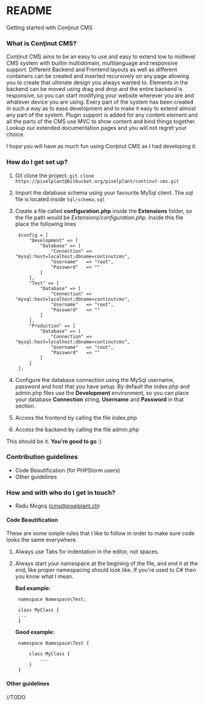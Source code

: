 # README #

Getting started with Conţinut CMS

### What is Conţinut CMS? ###

Conţinut CMS aims to be an easy to use and easy to extend low to midlevel CMS system with builtin multidomain, multilanguage and responsive support. Different Backend and Frontend layouts as well as different containers can be created and inserted recursively on any page allowing you to create that ultimate design you always wanted to.
Elements in the backend can be moved using drag and drop and the entire backend is responsive, so you can start modifying your website wherever you are and whatever device you are using.
Every part of the system has been created in such a way as to ease development and to make it easy to extend almost any part of the system. Plugin support is added for any content element and all the parts of the CMS use MVC to show content and bind things together. Lookup our extended documentation pages and you will not regret your choice.

I hope you will have as much fun using Conţinut CMS as I had developing it.

### How do I get set up? ###

1. Git clone the project: `git clone https://pixelplant@bitbucket.org/pixelplant/continut-cms.git`
2. Import the database schema using your favourite MySql client. The sql file is located inside `Sql/schema.sql`
3. Create a file called **configuration.php** inside the **Extensions** folder, so the file path would be *Extensions/configuration.php*. 
Inside this file place the following lines

		$config = [
    		"Development" => [
    			"Database" => [
    				"Connection" => "mysql:host=localhost;dbname=continutcms",
    				"Username"   => "root",
    				"Password"   => ""
    			]
    		],
    		"Test" => [
    			"Database" => [
    				"Connection" => "mysql:host=localhost;dbname=continutcms",
    				"Username"   => "root",
    				"Password"   => ""
    			]
    		],
    		"Production" => [
    			"Database" => [
    				"Connection" => "mysql:host=localhost;dbname=continutcms",
    				"Username"   => "root",
    				"Password"   => ""
    			]
    		]
    	];
    
3. Configure the database connection using the MySql username, password and host that you have setup. By default the index.php
and admin.php files use the **Development** environment, so you can place your database **Connection** string, **Username** and **Password** in that section.
4. Access the frontend by calling the file index.php
5. Access the backend by calling the file admin.php

This should be it. **You're good to go** :)

### Contribution guidelines ###

* Code Beautification (for PHPStorm users)
* Other guidelines

### How and with who do I get in touch? ###

* Radu Mogoş (cms@pixelplant.ch)

#### Code Beautification ####

These are some simple rules that I like to follow in order to make sure code looks the same everywhere.

1. Always use Tabs for indentation in the editor, not spaces.
	
2. Always start your namespace at the begining of the file, and end it at the end, like proper namespacing should look like. If you're used to C# then you know what I mean.

	**Bad example:**
			
		namespace Namespace\Test;

		class MyClass {
		...
		}

	

	**Good example:**
	
		namespace Namespace\Test {
		
			class MyClass {
				...
			}
		}
		
#### Other guidelines ####

//TODO